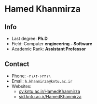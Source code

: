 # Hamed Khanmirza

## Info
- Last degree: **Ph.D**
- Field: Computer **engineering - Software**
- Academic Rank: **Assistant Professor**


## Contact
- Phone: `۰۲۱۸۴۰۶۲۴۱۹`
- Email: `h.khanmirza@kntu.ac.ir`
- Websites: 
    - [cv.kntu.ac.ir/HamedKhanmirza](http://cv.kntu.ac.ir/HamedKhanmirza)
    - [sid.kntu.ac.ir/HamedKhanmirza](https://sid.kntu.ac.ir/HamedKhanmirza)